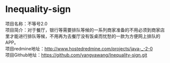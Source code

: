 # Inequality-sign
项目名称：不等号2.0
</br>项目简介：对于餐厅，银行等需要排队等候的一系列商家准备的不用必须到商家店里才能进行排队等候，不用再为去餐厅没有饭桌而忧愁的一款为方便网上排队的APP。
</br>项目redmine地址：http://www.hostedredmine.com/projects/java-_-2-0
</br>项目Github地址：https://github.com/yangyawang/Inequality-sign.git
